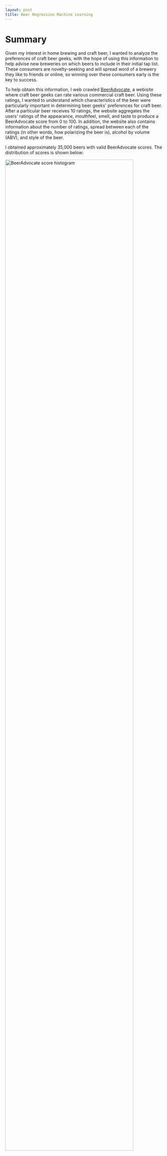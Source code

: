 ```yaml
---
layout: post
title: Beer Regression Machine Learning
---
```


# Summary

Given my interest in home brewing and craft beer, I wanted to analyze the preferences of craft beer geeks, with the hope of using this information to help advise new breweries on which beers to include in their initial tap list. These consumers are novelty-seeking and will spread word of a brewery they like to friends or online, so winning over these consumers early is the key to success.

To help obtain this information, I web crawled [BeerAdvocate](https://www.beeradvocate.com/), a webisite where craft beer geeks can rate various commercial craft beer. Using these ratings, I wanted to understand which characteristics of the beer were particularly important in determining beer geeks' preferences for craft beer. After a particular beer receives 10 ratings, the website aggregates the users' ratings of the appearance, mouthfeel, smell, and taste to produce a BeerAdvocate score from 0 to 100. In addition, the website also contains information about the number of ratings, spread between each of the ratings (in other words, how polarizing the beer is), alcohol by volume (ABV), and style of the beer.

I obtained approximately 35,000 beers with valid BeerAdvocate scores. The distribution of scores is shown below: 

<img src="https://aawiegel.github.io/assets/ba_hist.png" alt="BeerAdvocate score histogram" style="width: 90%;"/>

Most of the beers receive scores of about 85 with an approximately symmetric distribution. Few beers in this subset received ratings lower than 70, although this particular subset includes only ales, which tend to be more highly rated. Lagers (the kind of beer most non-beer geeks are familiar with) such as [Budweiser](https://www.beeradvocate.com/beer/profile/29/65/) are generally very poorly rated except for, "inexplicably", [Pabst Blue Ribbon](https://www.beeradvocate.com/beer/profile/447/1331/) and [Schlitz](https://www.beeradvocate.com/beer/profile/106/44315/) (Hipsters!!!! *shakes fist*). I did not include lagers for this project, although I did include them for a beer recommendation system I developed later.

Of the (less subjective) characteristics associated with each beer, the number of ratings and ABV were most strongly associated with a high score. In other words, people will tend to rate beers that are higher in alcohol or have a lot of ratings better. Given that, a new brewery would probably want to have an imperial/double IPA, imperial stout, or Belgian tripel/quad on tap. Just don't get in trouble with the Alcohol Control Board! Ratings also seemed to play a key role, so I interpreted this to mean that beers that are widely known and/or hyped a lot will tend to get a better rating.  A great example of this is [Pliny the Elder](https://www.beeradvocate.com/beer/profile/863/7971/), a double IPA from the Russian River Brewing Company, that has a BeerAdvocate score of 100 and is relentlessly hyped by creating artificial scarcity. (I've had it before; it's good, but not <i>that good</i>.) This may be difficult to accomplish for a smaller, starting brewery, and be careful not to lose the trust of your customers!

Some of the more minor characteristics that people tended to prefer were sour, hoppy, and German beers. The former two are not necessarily all that revealing to anyone who understands the current craft beer market. In addition, a sour beer might be a challenge for a new brewery, considering that a good sour beer often requires at least 3-4 months of aging compared to the typical 2 weeks for most ales. However, interestingly, a good, properly-made Hefeweissen (i.e., what you won't find at most American breweries) would be a good choice to add to your tap list in addition to the typical hoppy/sour fare.

# Technical Details

In this section, I go over some of the more technical details of how the model was constructed.

## Feature Engineering

Once I had collected the data, I began building machine learning regression models to explain beer preferences. The initial models using the original features (variables) were not all that interesting because it came up with the brilliant insight that people like beers that taste and smell good (PBR and Schlitz not withstanding) with a high <i>R</i><sup>2</sup> score (>0.9). Given that taste and smell are also used to calculate the BeerAdvocate score, this was also circular reasoning, so I removed sensory data (taste, smell, mouthfeel, appearance) from the data. 

In addition, much of the information about the beer that was embedded in the style variable was not used in the regression. As such, I created several categorical dummy variables based on typical characteristics for each style. First, I separated beers into country of origin variables for American, German, Belgian, and British beers. Then, I created an ordinal variable that represnted the approximate hue (yellow -> orange/amber -> dark) of the beer. I also created several dummy variables that represented whether the beer style was typically hoppy, made with a particular grain (wheat or rye), or sour. 

Although this provided more information about the beer to the regression algorithm, this was only a crude approximation of the actual characteristics of the beer. In reality, the style of a beer is a very loose representation of the beer as brewers tend to call beers whatever they feel like. Furthermore, some styles of beer such as American IPA (India Pale Ale) are incredibly broad since the hops used could provide a citrusy, herbal, floral, or other aroma. (Lately, hop farmers in the Northwestern US have been experimenting a lot with breeding many types of [new hops](https://learn.kegerator.com/mosaic-hops/) with different aromas or flavors from the typical noble German hops.)

## Lasso Regression

Once I produced additional features for each beer, I ran several different kinds of regression models. Although it did not necessarily produce the best <i>R</i><sup>2</sup> score, I ended up going with [Lasso regression](https://en.wikipedia.org/wiki/Lasso_(statistics)) because I was more interested in explanation, so a simpler, easy to interpret model like Lasso is more appropriate than, for example, Gradient Boosted Trees regression. Something like Boosted Trees is best for predictions, where we just care about predicting a value rather than explaining it.

In any case, Lasso is a method of linear regression that helps prevent the model from [overfitting](https://en.wikipedia.org/wiki/Overfitting) (that is, only making good predictions on the original data and not any new data) . It accomplishes this by penalizing model coefficients for getting too large. Lasso can actually set certain coefficients to zero, which can be a handy way to reduce the number of variables your model uses. Because of this property, lasso is often used for feature selection via [regularization](https://en.wikipedia.org/wiki/Regularization_(mathematics)) in other types of more complex models unrelated to simple regression models.

Graphing the coefficients (including the sensory information) can give us an idea of which characteristics best predicted the beer's rating and which characteristics did not matter (that is, were zero).

<img src="https://aawiegel.github.io/assets/coefficients_all.png" alt="BeerAdvocate score histogram" style="width: 90%;"/>

As discussed above, traits like taste and smell were strongly associated with a high rating (surprise, people like beer that tastes and smells good!) More interestingly, the number of ratings was strongly correlated with the BeerAdvocate score, which I interpreted to partially be a sign of hype. Traits that the brewer has more control over (hue, abv, etc.) played a more minor effect on the final rating, but I have plotted them below regardless:

<img src="https://aawiegel.github.io/assets/coefficients_zoomed.png" alt="BeerAdvocate score histogram" style="width:90%;"/>

Here, we can see that hoppy, sour, and German beers along with beers high in alcohol tend to get better scores. Again, these effects are minor, so I would suggest focusing on marketing as I discussed above.


